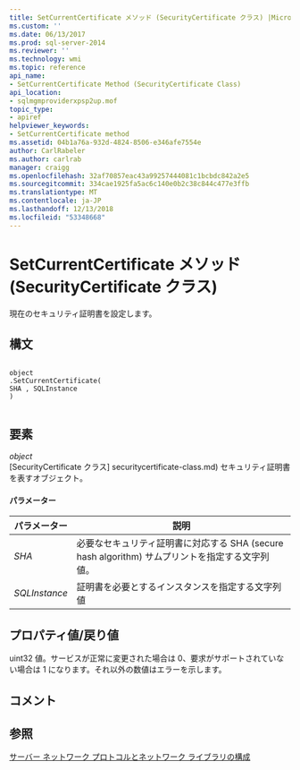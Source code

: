 ```yaml
---
title: SetCurrentCertificate メソッド (SecurityCertificate クラス) |Microsoft Docs
ms.custom: ''
ms.date: 06/13/2017
ms.prod: sql-server-2014
ms.reviewer: ''
ms.technology: wmi
ms.topic: reference
api_name:
- SetCurrentCertificate Method (SecurityCertificate Class)
api_location:
- sqlmgmproviderxpsp2up.mof
topic_type:
- apiref
helpviewer_keywords:
- SetCurrentCertificate method
ms.assetid: 04b1a76a-932d-4824-8506-e346afe7554e
author: CarlRabeler
ms.author: carlrab
manager: craigg
ms.openlocfilehash: 32af70857eac43a99257444081c1bcbdc842a2e5
ms.sourcegitcommit: 334cae1925fa5ac6c140e0b2c38c844c477e3ffb
ms.translationtype: MT
ms.contentlocale: ja-JP
ms.lasthandoff: 12/13/2018
ms.locfileid: "53348668"
---
```

# <a name="setcurrentcertificate-method-securitycertificate-class"></a>SetCurrentCertificate メソッド (SecurityCertificate クラス)
  現在のセキュリティ証明書を設定します。  
  
## <a name="syntax"></a>構文  
  
```  
  
object  
.SetCurrentCertificate(  
SHA , SQLInstance  
)  
  
```  
  
## <a name="parts"></a>要素  
 *object*  
 [SecurityCertificate クラス] securitycertificate-class.md) セキュリティ証明書を表すオブジェクト。  
  
#### <a name="parameters"></a>パラメーター  
  
|パラメーター|説明|  
|---------------|-----------------|  
|*SHA*|必要なセキュリティ証明書に対応する SHA (secure hash algorithm) サムプリントを指定する文字列値。|  
|*SQLInstance*|証明書を必要とするインスタンスを指定する文字列値|  
  
## <a name="property-valuereturn-value"></a>プロパティ値/戻り値  
 uint32 値。サービスが正常に変更された場合は 0、要求がサポートされていない場合は 1 になります。それ以外の数値はエラーを示します。  
  
## <a name="remarks"></a>コメント  
  
## <a name="see-also"></a>参照  
 [サーバー ネットワーク プロトコルとネットワーク ライブラリの構成](https://msdn.microsoft.com/library/ms177485\(v=sql.100\).aspx)  
  
  

